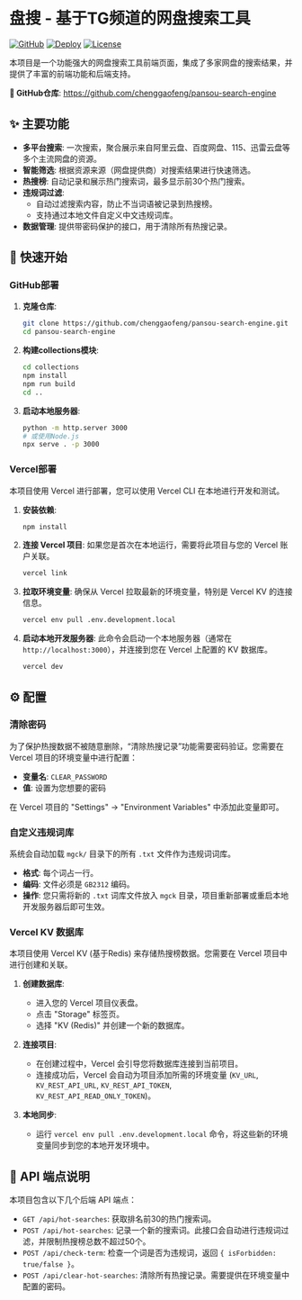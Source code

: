 # 盘搜 - 基于TG频道的网盘搜索工具

[![GitHub](https://img.shields.io/badge/GitHub-pansou--search--engine-blue?logo=github)](https://github.com/chenggaofeng/pansou-search-engine)
[![Deploy](https://img.shields.io/badge/Deploy-Vercel-black?logo=vercel)](https://vercel.com)
[![License](https://img.shields.io/badge/License-MIT-green)](LICENSE)

本项目是一个功能强大的网盘搜索工具前端页面，集成了多家网盘的搜索结果，并提供了丰富的前端功能和后端支持。

**🔗 GitHub仓库**: https://github.com/chenggaofeng/pansou-search-engine

## ✨ 主要功能

- **多平台搜索**: 一次搜索，聚合展示来自阿里云盘、百度网盘、115、迅雷云盘等多个主流网盘的资源。
- **智能筛选**: 根据资源来源（网盘提供商）对搜索结果进行快速筛选。
- **热搜榜**: 自动记录和展示热门搜索词，最多显示前30个热门搜索。
- **违规词过滤**:
    - 自动过滤搜索内容，防止不当词语被记录到热搜榜。
    - 支持通过本地文件自定义中文违规词库。
- **数据管理**: 提供带密码保护的接口，用于清除所有热搜记录。

## 🚀 快速开始

### GitHub部署

1. **克隆仓库**:
   ```bash
   git clone https://github.com/chenggaofeng/pansou-search-engine.git
   cd pansou-search-engine
   ```

2. **构建collections模块**:
   ```bash
   cd collections
   npm install
   npm run build
   cd ..
   ```

3. **启动本地服务器**:
   ```bash
   python -m http.server 3000
   # 或使用Node.js
   npx serve . -p 3000
   ```

### Vercel部署

本项目使用 Vercel 进行部署，您可以使用 Vercel CLI 在本地进行开发和测试。

1.  **安装依赖**:
    ```bash
    npm install
    ```

2.  **连接 Vercel 项目**:
    如果您是首次在本地运行，需要将此项目与您的 Vercel 账户关联。
    ```bash
    vercel link
    ```

3.  **拉取环境变量**:
    确保从 Vercel 拉取最新的环境变量，特别是 Vercel KV 的连接信息。
    ```bash
    vercel env pull .env.development.local
    ```

4.  **启动本地开发服务器**:
    此命令会启动一个本地服务器（通常在 `http://localhost:3000`），并连接到您在 Vercel 上配置的 KV 数据库。
    ```bash
    vercel dev
    ```

## ⚙️ 配置

### 清除密码

为了保护热搜数据不被随意删除，“清除热搜记录”功能需要密码验证。您需要在 Vercel 项目的环境变量中进行配置：

- **变量名**: `CLEAR_PASSWORD`
- **值**: 设置为您想要的密码

在 Vercel 项目的 "Settings" -> "Environment Variables" 中添加此变量即可。

### 自定义违规词库

系统会自动加载 `mgck/` 目录下的所有 `.txt` 文件作为违规词词库。

- **格式**: 每个词占一行。
- **编码**: 文件必须是 `GB2312` 编码。
- **操作**: 您只需将新的 `.txt` 词库文件放入 `mgck` 目录，项目重新部署或重启本地开发服务器后即可生效。

### Vercel KV 数据库

本项目使用 Vercel KV (基于Redis) 来存储热搜榜数据。您需要在 Vercel 项目中进行创建和关联。

1.  **创建数据库**:
    - 进入您的 Vercel 项目仪表盘。
    - 点击 "Storage" 标签页。
    - 选择 "KV (Redis)" 并创建一个新的数据库。

2.  **连接项目**:
    - 在创建过程中，Vercel 会引导您将数据库连接到当前项目。
    - 连接成功后，Vercel 会自动为项目添加所需的环境变量 (`KV_URL`, `KV_REST_API_URL`, `KV_REST_API_TOKEN`, `KV_REST_API_READ_ONLY_TOKEN`)。

3.  **本地同步**:
    - 运行 `vercel env pull .env.development.local` 命令，将这些新的环境变量同步到您的本地开发环境中。

## 📝 API 端点说明

本项目包含以下几个后端 API 端点：

- `GET /api/hot-searches`: 获取排名前30的热门搜索词。
- `POST /api/hot-searches`: 记录一个新的搜索词。此接口会自动进行违规词过滤，并限制热搜榜总数不超过50个。
- `POST /api/check-term`: 检查一个词是否为违规词，返回 `{ isForbidden: true/false }`。
- `POST /api/clear-hot-searches`: 清除所有热搜记录。需要提供在环境变量中配置的密码。
